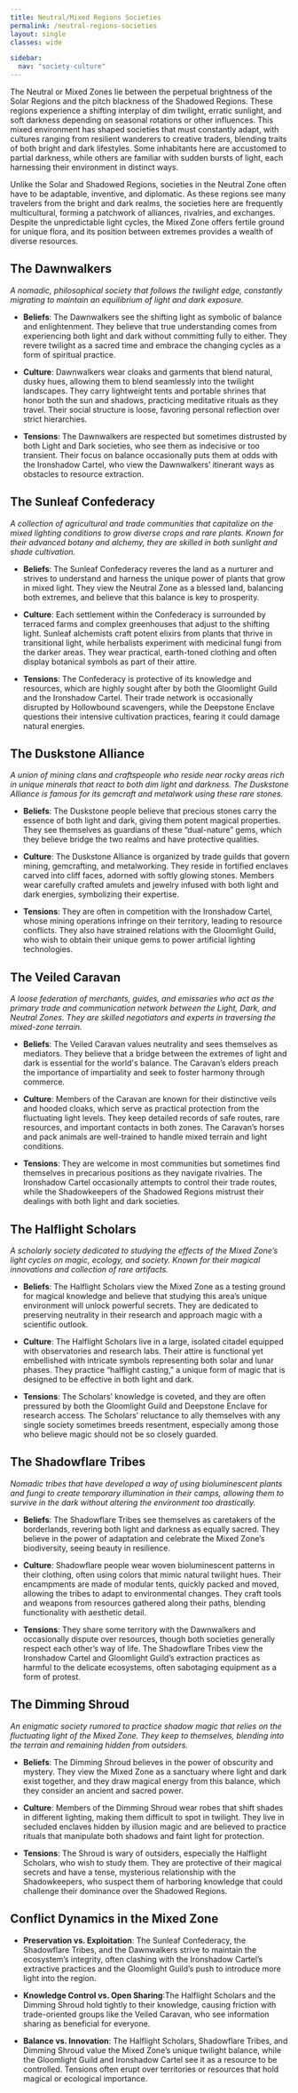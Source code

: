 ```yaml
---
title: Neutral/Mixed Regions Societies
permalink: /neutral-regions-societies
layout: single
classes: wide

sidebar:
  nav: "society-culture"
---
```


The Neutral or Mixed Zones lie between the perpetual brightness of the Solar Regions and the pitch blackness of the Shadowed Regions. These regions experience a shifting interplay of dim twilight, erratic sunlight, and soft darkness depending on seasonal rotations or other influences. This mixed environment has shaped societies that must constantly adapt, with cultures ranging from resilient wanderers to creative traders, blending traits of both bright and dark lifestyles. Some inhabitants here are accustomed to partial darkness, while others are familiar with sudden bursts of light, each harnessing their environment in distinct ways.

Unlike the Solar and Shadowed Regions, societies in the Neutral Zone often have to be adaptable, inventive, and diplomatic. As these regions see many travelers from the bright and dark realms, the societies here are frequently multicultural, forming a patchwork of alliances, rivalries, and exchanges. Despite the unpredictable light cycles, the Mixed Zone offers fertile ground for unique flora, and its position between extremes provides a wealth of diverse resources.

## The Dawnwalkers
*A nomadic, philosophical society that follows the twilight edge, constantly migrating to maintain an equilibrium of light and dark exposure.*

- **Beliefs**:
  The Dawnwalkers see the shifting light as symbolic of balance and enlightenment. They believe that true understanding comes from experiencing both light and dark without committing fully to either. They revere twilight as a sacred time and embrace the changing cycles as a form of spiritual practice.

- **Culture**:
  Dawnwalkers wear cloaks and garments that blend natural, dusky hues, allowing them to blend seamlessly into the twilight landscapes. They carry lightweight tents and portable shrines that honor both the sun and shadows, practicing meditative rituals as they travel. Their social structure is loose, favoring personal reflection over strict hierarchies.

- **Tensions**:
  The Dawnwalkers are respected but sometimes distrusted by both Light and Dark societies, who see them as indecisive or too transient. Their focus on balance occasionally puts them at odds with the Ironshadow Cartel, who view the Dawnwalkers’ itinerant ways as obstacles to resource extraction.

## The Sunleaf Confederacy
*A collection of agricultural and trade communities that capitalize on the mixed lighting conditions to grow diverse crops and rare plants. Known for their advanced botany and alchemy, they are skilled in both sunlight and shade cultivation.*

- **Beliefs**:
  The Sunleaf Confederacy reveres the land as a nurturer and strives to understand and harness the unique power of plants that grow in mixed light. They view the Neutral Zone as a blessed land, balancing both extremes, and believe that this balance is key to prosperity.

- **Culture**:
  Each settlement within the Confederacy is surrounded by terraced farms and complex greenhouses that adjust to the shifting light. Sunleaf alchemists craft potent elixirs from plants that thrive in transitional light, while herbalists experiment with medicinal fungi from the darker areas. They wear practical, earth-toned clothing and often display botanical symbols as part of their attire.

- **Tensions**:
  The Confederacy is protective of its knowledge and resources, which are highly sought after by both the Gloomlight Guild and the Ironshadow Cartel. Their trade network is occasionally disrupted by Hollowbound scavengers, while the Deepstone Enclave questions their intensive cultivation practices, fearing it could damage natural energies.

## The Duskstone Alliance
*A union of mining clans and craftspeople who reside near rocky areas rich in unique minerals that react to both dim light and darkness. The Duskstone Alliance is famous for its gemcraft and metalwork using these rare stones.*

- **Beliefs**:
  The Duskstone people believe that precious stones carry the essence of both light and dark, giving them potent magical properties. They see themselves as guardians of these “dual-nature” gems, which they believe bridge the two realms and have protective qualities.

- **Culture**:
  The Duskstone Alliance is organized by trade guilds that govern mining, gemcrafting, and metalworking. They reside in fortified enclaves carved into cliff faces, adorned with softly glowing stones. Members wear carefully crafted amulets and jewelry infused with both light and dark energies, symbolizing their expertise.

- **Tensions**:
  They are often in competition with the Ironshadow Cartel, whose mining operations infringe on their territory, leading to resource conflicts. They also have strained relations with the Gloomlight Guild, who wish to obtain their unique gems to power artificial lighting technologies.

## The Veiled Caravan
*A loose federation of merchants, guides, and emissaries who act as the primary trade and communication network between the Light, Dark, and Neutral Zones. They are skilled negotiators and experts in traversing the mixed-zone terrain.*

- **Beliefs**:
  The Veiled Caravan values neutrality and sees themselves as mediators. They believe that a bridge between the extremes of light and dark is essential for the world's balance. The Caravan’s elders preach the importance of impartiality and seek to foster harmony through commerce.

- **Culture**:
  Members of the Caravan are known for their distinctive veils and hooded cloaks, which serve as practical protection from the fluctuating light levels. They keep detailed records of safe routes, rare resources, and important contacts in both zones. The Caravan’s horses and pack animals are well-trained to handle mixed terrain and light conditions.

- **Tensions**:
  They are welcome in most communities but sometimes find themselves in precarious positions as they navigate rivalries. The Ironshadow Cartel occasionally attempts to control their trade routes, while the Shadowkeepers of the Shadowed Regions mistrust their dealings with both light and dark societies.

## The Halflight Scholars
*A scholarly society dedicated to studying the effects of the Mixed Zone’s light cycles on magic, ecology, and society. Known for their magical innovations and collection of rare artifacts.*

- **Beliefs**:
  The Halflight Scholars view the Mixed Zone as a testing ground for magical knowledge and believe that studying this area’s unique environment will unlock powerful secrets. They are dedicated to preserving neutrality in their research and approach magic with a scientific outlook.

- **Culture**:
  The Halflight Scholars live in a large, isolated citadel equipped with observatories and research labs. Their attire is functional yet embellished with intricate symbols representing both solar and lunar phases. They practice “halflight casting,” a unique form of magic that is designed to be effective in both light and dark.

- **Tensions**:
  The Scholars’ knowledge is coveted, and they are often pressured by both the Gloomlight Guild and Deepstone Enclave for research access. The Scholars’ reluctance to ally themselves with any single society sometimes breeds resentment, especially among those who believe magic should not be so closely guarded.

## The Shadowflare Tribes
*Nomadic tribes that have developed a way of using bioluminescent plants and fungi to create temporary illumination in their camps, allowing them to survive in the dark without altering the environment too drastically.*

- **Beliefs**:
  The Shadowflare Tribes see themselves as caretakers of the borderlands, revering both light and darkness as equally sacred. They believe in the power of adaptation and celebrate the Mixed Zone’s biodiversity, seeing beauty in resilience.

- **Culture**:
  Shadowflare people wear woven bioluminescent patterns in their clothing, often using colors that mimic natural twilight hues. Their encampments are made of modular tents, quickly packed and moved, allowing the tribes to adapt to environmental changes. They craft tools and weapons from resources gathered along their paths, blending functionality with aesthetic detail.

- **Tensions**:
  They share some territory with the Dawnwalkers and occasionally dispute over resources, though both societies generally respect each other’s way of life. The Shadowflare Tribes view the Ironshadow Cartel and Gloomlight Guild’s extraction practices as harmful to the delicate ecosystems, often sabotaging equipment as a form of protest.

## The Dimming Shroud
*An enigmatic society rumored to practice shadow magic that relies on the fluctuating light of the Mixed Zone. They keep to themselves, blending into the terrain and remaining hidden from outsiders.*

- **Beliefs**:
  The Dimming Shroud believes in the power of obscurity and mystery. They view the Mixed Zone as a sanctuary where light and dark exist together, and they draw magical energy from this balance, which they consider an ancient and sacred power.

- **Culture**:
  Members of the Dimming Shroud wear robes that shift shades in different lighting, making them difficult to spot in twilight. They live in secluded enclaves hidden by illusion magic and are believed to practice rituals that manipulate both shadows and faint light for protection.

- **Tensions**:
  The Shroud is wary of outsiders, especially the Halflight Scholars, who wish to study them. They are protective of their magical secrets and have a tense, mysterious relationship with the Shadowkeepers, who suspect them of harboring knowledge that could challenge their dominance over the Shadowed Regions.

## Conflict Dynamics in the Mixed Zone
- **Preservation vs. Exploitation**: The Sunleaf Confederacy, the Shadowflare Tribes, and the Dawnwalkers strive to maintain the ecosystem’s integrity, often clashing with the Ironshadow Cartel’s extractive practices and the Gloomlight Guild’s push to introduce more light into the region.

- **Knowledge Control vs. Open Sharing**:The Halflight Scholars and the Dimming Shroud hold tightly to their knowledge, causing friction with trade-oriented groups like the Veiled Caravan, who see information sharing as beneficial for everyone.

- **Balance vs. Innovation**: The Halflight Scholars, Shadowflare Tribes, and Dimming Shroud value the Mixed Zone’s unique twilight balance, while the Gloomlight Guild and Ironshadow Cartel see it as a resource to be controlled. Tensions often erupt over territories or resources that hold magical or ecological importance.
